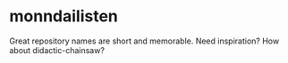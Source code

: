 # monndailisten
Great repository names are short and memorable. Need inspiration? How about didactic-chainsaw?
